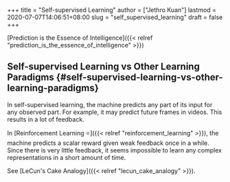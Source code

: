 +++
title = "Self-supervised Learning"
author = ["Jethro Kuan"]
lastmod = 2020-07-07T14:06:51+08:00
slug = "self_supervised_learning"
draft = false
+++

[Prediction is the Essence of Intelligence]({{< relref "prediction_is_the_essence_of_intelligence" >}})

## Self-supervised Learning vs Other Learning Paradigms {#self-supervised-learning-vs-other-learning-paradigms}

In self-supervised learning, the machine predicts any part of its input for any observed part. For example, it may predict future frames in videos. This results in a lot of feedback.

In [Reinforcement Learning ⭐]({{< relref "reinforcement_learning" >}}), the machine predicts a scalar reward given weak feedback once in a while. Since there is very little feedback, it seems impossible to learn any complex representations in a short amount of time.

See [LeCun's Cake Analogy]({{< relref "lecun_cake_analogy" >}}).
